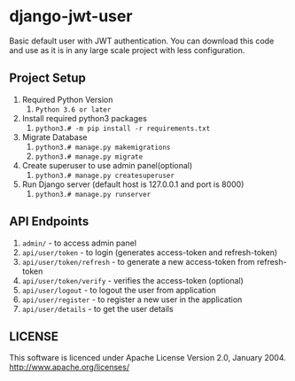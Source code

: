 # django-jwt-user
Basic default user with JWT authentication. You can download this code and use as it is in any large scale project with less configuration.


Project Setup
--------------
1. Required Python Version
    1. `Python 3.6 or later`
2. Install required python3 packages
    1. `python3.# -m pip install -r requirements.txt`
3. Migrate Database
    1. `python3.# manage.py makemigrations`
    2. `python3.# manage.py migrate`
4. Create superuser to use admin panel(optional)
    1. `python3.# manage.py createsuperuser`
7. Run Django server (default host is 127.0.0.1 and port is 8000)
    1. `python3.# manage.py runserver`


API Endpoints
----------------
1. `admin/` - to access admin panel
2. `api/user/token` - to login (generates access-token and refresh-token)
3. `api/user/token/refresh` - to generate a new access-token from refresh-token
4. `api/user/token/verify` - verifies the access-token (optional)
5. `api/user/logout` - to logout the user from application
6. `api/user/register` - to register a new user in the application
7. `api/user/details` - to get the user details


LICENSE
------------------
This software is licenced under Apache License Version 2.0, January 2004.
http://www.apache.org/licenses/
